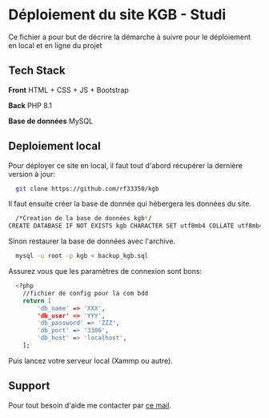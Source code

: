 # Déploiement du site KGB - Studi

Ce fichier a pour but de décrire la démarche à suivre pour le déploiement en local et en ligne du projet

## Tech Stack

**Front** HTML + CSS + JS + Bootstrap

**Back** PHP 8.1 

**Base de données** MySQL 


## Deploiement local

Pour déployer ce site en local, il faut tout d'abord récupérer la dernière version à jour:

```bash
  git clone https://github.com/rf33350/kgb
```

Il faut ensuite créer la base de donnée qui hébergera les données du site.

```bash
  /*Creation de la base de données kgb*/
CREATE DATABASE IF NOT EXISTS kgb CHARACTER SET utf8mb4 COLLATE utf8mb4_general_ci;
```

Sinon restaurer la base de données avec l'archive.

```bash
  mysql -u root -p kgb < backup_kgb.sql
```

Assurez vous que les paramètres de connexion sont bons:

```bash
  <?php
    //fichier de config pour la com bdd
    return [
        'db_name' => 'XXX',
        'db_user' => 'YYY',
        'db_password' => 'ZZZ',
        'db_port' => '3306',
        'db_host' => 'localhost',
    ];
```

Puis lancez votre serveur local (Xammp ou autre).

## Support

Pour tout besoin d'aide me contacter par [ce mail](mailto:djaroul@hotmail.fr).